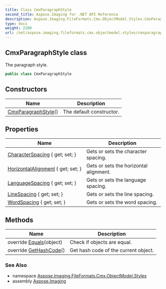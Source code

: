 ```yaml
---
title: Class CmxParagraphStyle
second_title: Aspose.Imaging for .NET API Reference
description: Aspose.Imaging.FileFormats.Cmx.ObjectModel.Styles.CmxParagraphStyle class. The paragraph style
type: docs
weight: 2280
url: /net/aspose.imaging.fileformats.cmx.objectmodel.styles/cmxparagraphstyle/
---
```

## CmxParagraphStyle class

The paragraph style.

```csharp
public class CmxParagraphStyle
```

## Constructors

| Name | Description |
| --- | --- |
| [CmxParagraphStyle](cmxparagraphstyle/)() | The default constructor. |

## Properties

| Name | Description |
| --- | --- |
| [CharacterSpacing](../../aspose.imaging.fileformats.cmx.objectmodel.styles/cmxparagraphstyle/characterspacing/) { get; set; } | Gets or sets the character spacing. |
| [HorizontalAlignment](../../aspose.imaging.fileformats.cmx.objectmodel.styles/cmxparagraphstyle/horizontalalignment/) { get; set; } | Gets or sets the horizontal alignment. |
| [LanguageSpacing](../../aspose.imaging.fileformats.cmx.objectmodel.styles/cmxparagraphstyle/languagespacing/) { get; set; } | Gets or sets the language spacing. |
| [LineSpacing](../../aspose.imaging.fileformats.cmx.objectmodel.styles/cmxparagraphstyle/linespacing/) { get; set; } | Gets or sets the line spacing. |
| [WordSpacing](../../aspose.imaging.fileformats.cmx.objectmodel.styles/cmxparagraphstyle/wordspacing/) { get; set; } | Gets or sets the word spacing. |

## Methods

| Name | Description |
| --- | --- |
| override [Equals](../../aspose.imaging.fileformats.cmx.objectmodel.styles/cmxparagraphstyle/equals/)(object) | Check if objects are equal. |
| override [GetHashCode](../../aspose.imaging.fileformats.cmx.objectmodel.styles/cmxparagraphstyle/gethashcode/)() | Get hash code of the current object. |

### See Also

* namespace [Aspose.Imaging.FileFormats.Cmx.ObjectModel.Styles](../../aspose.imaging.fileformats.cmx.objectmodel.styles/)
* assembly [Aspose.Imaging](../../)



